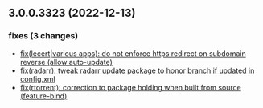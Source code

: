 ## 3.0.0.3323 (2022-12-13)

### fixes (3 changes)

- [fix(lecert|various apps): do not enforce https redirect on subdomain reverse (allow auto-update)](QuickBox/development/v3-development@b683d4f7729f26367897f65577daa071c981a048)
- [fix(radarr): tweak radarr update package to honor branch if updated in config.xml](QuickBox/development/v3-development@4d4f1a9e869284ca3fb33442badf3c80784867ff)
- [fix(rtorrent): correction to package holding when built from source (feature-bind)](QuickBox/development/v3-development@a1ef7267498820aa78c655ce8281b4c23166bf30)
